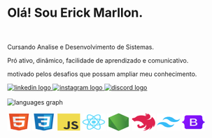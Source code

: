 <h1 align="left">Olá! Sou Erick Marllon.</h1>

<p align="left"><br><br>Cursando Analise e Desenvolvimento de Sistemas.<br></p>
<p alingn="left">Pró ativo, dinâmico, facilidade de aprendizado e comunicativo.<br><p> 
<p alingn="left">motivado pelos desafios que possam ampliar meu conhecimento.<br><p> 
<div align="left">
  <a href="https://www.instagram.com/e.marllon_/" target="_blank">
    <img src="https://img.shields.io/static/v1?message=LinkedIn&logo=linkedin&label=&color=0077B5&logoColor=white&labelColor=&style=for-the-badge" height="28" alt="linkedin logo"  />
  </a>
  <a href="https://www.instagram.com/e.marllon_/" target="_blank">
    <img src="https://img.shields.io/static/v1?message=Instagram&logo=instagram&label=&color=E4405F&logoColor=white&labelColor=&style=for-the-badge" height="28" alt="instagram logo"  />
  </a>
  <a href="https://discord.com/channels/@E.Marllon" target="_blank">
    <img src="https://img.shields.io/static/v1?message=Discord&logo=discord&label=&color=7289DA&logoColor=white&labelColor=&style=for-the-badge" height="28" alt="discord logo"  />
  </a>
</div>

<br>

<div align="left">
  
  <img src="https://github-readme-stats.vercel.app/api/top-langs?locale=en&hide_title=false&layout=compact&card_width=320&langs_count=5&theme=github_dark&hide_border=false&username=ErickMarllon" height="150" alt="languages graph"  />
</div>

<br>

<div align="left">
  <img src="https://github.com/devicons/devicon/blob/v2.15.1/icons/html5/html5-original.svg" height="40" width="53" alt="html5 logo"  />
   <img src="https://github.com/devicons/devicon/blob/v2.15.1/icons/css3/css3-original.svg" height="40" width="53" alt="css3 logo"  />
  <img src="https://github.com/devicons/devicon/blob/v2.15.1/icons/javascript/javascript-original.svg" height="40" width="53" alt="javascript logo"  />
   <img src="https://github.com/devicons/devicon/blob/v2.15.1/icons/react/react-original.svg" height="40" width="53" alt="react logo"  />
   <img src="https://github.com/devicons/devicon/blob/v2.15.1/icons/nodejs/nodejs-original.svg" height="40" width="53" alt="react logo"  />
   <img src="https://github.com/devicons/devicon/blob/v2.15.1/icons/nestjs/nestjs-plain.svg" height="40" width="53" alt="react logo"  />
   <img src="https://github.com/devicons/devicon/blob/v2.15.1/icons/tailwindcss/tailwindcss-original.svg" height="40" width="53" alt="react logo"  />
   <img src="https://github.com/devicons/devicon/blob/v2.15.1/icons/bootstrap/bootstrap-original.svg" height="40" width="53" alt="react logo"  />
</div>

